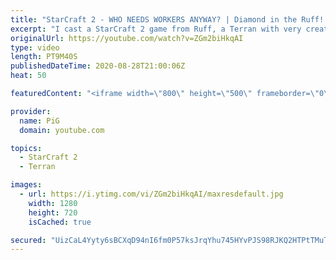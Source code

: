 ```yaml
---
title: "StarCraft 2 - WHO NEEDS WORKERS ANYWAY? | Diamond in the Ruff! #11"
excerpt: "I cast a StarCraft 2 game from Ruff, a Terran with very creative gameplay. What will he pull out of the hat against his opponent?  Check out all episodes of Diamond in the Ruff: https://www.youtube.com/playlist?list=PLFUDU8AOevUfdEq20wYq8Sm9z3sc1yn0l  Follow Ruff: https://www.twitch.tv/ruff13 | https://www.youtube.com/ruff_stuff"
originalUrl: https://youtube.com/watch?v=ZGm2biHkqAI
type: video
length: PT9M40S
publishedDateTime: 2020-08-28T21:00:06Z
heat: 50

featuredContent: "<iframe width=\"800\" height=\"500\" frameborder=\"0\" src=\"https://www.youtube.com/embed/ZGm2biHkqAI\" allow=\"accelerometer; autoplay; encrypted-media; gyroscope; picture-in-picture\" allowfullscreen></iframe>"

provider:
  name: PiG
  domain: youtube.com

topics:
  - StarCraft 2
  - Terran

images:
  - url: https://i.ytimg.com/vi/ZGm2biHkqAI/maxresdefault.jpg
    width: 1280
    height: 720
    isCached: true

secured: "UizCaL4Yyty6sBCXqD94nI6fm0P57ksJrqYhu745HYvPJS98RJKQ2HTPtTMuTTXcVZU4hgvplzUvZifRhGgWTMGzFZ1w50TmuCbL4mML+U2qAxIHS3p+6MAG0M8Ap6Vpq/YWir+0WvFiqnz6nZXAvm/jBSxx4hOtyi4olLB4nBo2lMB+/5CWh/ZLgSEXCr14nwMVwkuat7po3MfUBnGhgicWPnICEH5W4m6MHa73pP+ICnNMFtT2m9TLcxzCOtquXP6lBug0D1SVVGAOSxuULQjoepJKYCYopm8JxspVi2gqje6INUgOOx/R/irHXGRP9vVvfW8KcupSEZOfMOM3ARr53HZ+TEsCGYURuzdj6zL8xt4eLk8kL+guAWIKfHvKF5EAhfhq/UhTvH5yKgmeqDCpCOFyeJdyIJ03n18hoXs=;x98EQOKuy0z+LuT48Sf/qQ=="
---
```


